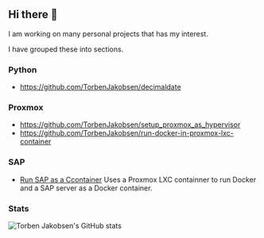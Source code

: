 ## Hi there 👋

I am working on many personal projects that has my interest.

I have grouped these into sections.

### Python

- https://github.com/TorbenJakobsen/decimaldate

### Proxmox

- https://github.com/TorbenJakobsen/setup_proxmox_as_hypervisor
- https://github.com/TorbenJakobsen/run-docker-in-proxmox-lxc-container

### SAP

- [Run SAP as a Ccontainer](https://github.com/TorbenJakobsen/run_sap_as_a_container)
  Uses a Proxmox LXC containner to run Docker and a SAP server as a Docker container.

### Stats

![Torben Jakobsen's GitHub stats](https://github-readme-stats.vercel.app/api?username=TorbenJakobsen&show_icons=true)

